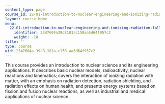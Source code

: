 ```yaml
---
content_type: page
course_id: 22-01-introduction-to-nuclear-engineering-and-ionizing-radiation-fall-2015
layout: course_home
menu:
  22-01-introduction-to-nuclear-engineering-and-ionizing-radiation-fall-2015:
    identifier: 2347604a39c8181ac150aa6d64f957c2
    weight: -10
title: ''
type: course
uid: 2347604a-39c8-181a-c150-aa6d64f957c2
---
```

This course provides an introduction to nuclear science and its engineering applications. It describes basic nuclear models, radioactivity, nuclear reactions and kinematics; covers the interaction of ionizing radiation with matter, with an emphasis on radiation detection, radiation shielding, and radiation effects on human health; and presents energy systems based on fission and fusion nuclear reactions, as well as industrial and medical applications of nuclear science.
